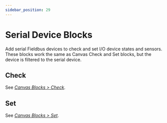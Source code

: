 ```yaml
---
sidebar_position: 29
---
```


# Serial Device Blocks

Add serial Fieldbus devices to check and set I/O device states and sensors. These blocks work the same as Canvas Check and Set blocks, but the device is filtered to the serial device.

## Check

See [*Canvas Blocks \> Check*](Canvas-Check.md).

## Set

See [*Canvas Blocks \> Set*](Canvas-Set.md).


